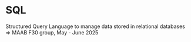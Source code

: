 # SQL
Structured Query Language to manage data stored in relational databases => MAAB F30 group, May - June 2025

